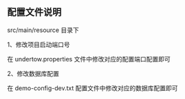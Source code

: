 ## 配置文件说明

src/main/resource 目录下

1、修改项目启动端口号

在 undertow.properties 文件中修改对应的配置端口配置即可

2、修改数据库配置

在 demo-config-dev.txt 配置文件中修改对应的数据库配置即可